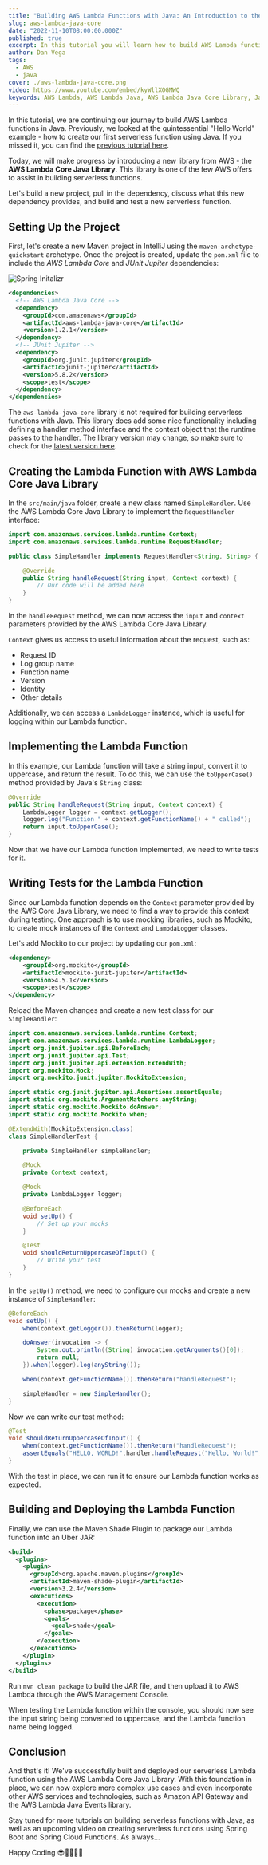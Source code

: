 ```yaml
---
title: "Building AWS Lambda Functions with Java: An Introduction to the AWS Lambda Core Java Library"
slug: aws-lambda-java-core
date: "2022-11-10T08:00:00.000Z"
published: true
excerpt: In this tutorial you will learn how to build AWS Lambda functions with Java using the AWS Lambda Core Java Library.
author: Dan Vega
tags:
  - AWS
  - java
cover: ./aws-lambda-java-core.png
video: https://www.youtube.com/embed/kyWllXOGMWQ
keywords: AWS Lambda, AWS Lambda Java, AWS Lambda Java Core Library, Java
---
```


In this tutorial, we are continuing our journey to build AWS Lambda functions in Java. Previously, we looked at the quintessential "Hello World" example - how to create our first serverless function using Java. If you missed it, you can find the [previous tutorial here](https://www.danvega.dev/blog/2022/11/09/hello-aws-lambda-java/).

Today, we will make progress by introducing a new library from AWS - the **AWS Lambda Core Java Library**. This library is one of the few AWS offers to assist in building serverless functions.

Let's build a new project, pull in the dependency, discuss what this new dependency provides, and build and test a new serverless function.

## Setting Up the Project

First, let's create a new Maven project in IntelliJ using the `maven-archetype-quickstart` archetype. Once the project is created, update the `pom.xml` file to include the _AWS Lambda Core_ and _JUnit Jupiter_ dependencies:

![Spring Initalizr](/images/blog/2022/11/10/start-spring-io.png)

```xml
<dependencies>
  <!-- AWS Lambda Java Core -->
  <dependency>
    <groupId>com.amazonaws</groupId>
    <artifactId>aws-lambda-java-core</artifactId>
    <version>1.2.1</version>
  </dependency>
  <!-- JUnit Jupiter -->
  <dependency>
    <groupId>org.junit.jupiter</groupId>
    <artifactId>junit-jupiter</artifactId>
    <version>5.8.2</version>
    <scope>test</scope>
  </dependency>
</dependencies>
```

The `aws-lambda-java-core` library is not required for building serverless functions with Java. This library does add some nice functionality including defining a handler method interface and the context object that the runtime passes to the handler. The library version may change, so make sure to check for the [latest version here](https://mvnrepository.com/artifact/com.amazonaws/aws-lambda-java-core).

## Creating the Lambda Function with AWS Lambda Core Java Library

In the `src/main/java` folder, create a new class named `SimpleHandler`. Use the AWS Lambda Core Java Library to implement the `RequestHandler` interface:

```java
import com.amazonaws.services.lambda.runtime.Context;
import com.amazonaws.services.lambda.runtime.RequestHandler;

public class SimpleHandler implements RequestHandler<String, String> {

    @Override
    public String handleRequest(String input, Context context) {
        // Our code will be added here
    }
}
```

In the `handleRequest` method, we can now access the `input` and `context` parameters provided by the AWS Lambda Core Java Library.

`Context` gives us access to useful information about the request, such as:

- Request ID
- Log group name
- Function name
- Version
- Identity
- Other details

Additionally, we can access a `LambdaLogger` instance, which is useful for logging within our Lambda function.

## Implementing the Lambda Function

In this example, our Lambda function will take a string input, convert it to uppercase, and return the result. To do this, we can use the `toUpperCase()` method provided by Java's `String` class:

```java
@Override
public String handleRequest(String input, Context context) {
    LambdaLogger logger = context.getLogger();
    logger.log("Function " + context.getFunctionName() + " called");
    return input.toUpperCase();
}
```

Now that we have our Lambda function implemented, we need to write tests for it.

## Writing Tests for the Lambda Function

Since our Lambda function depends on the `Context` parameter provided by the AWS Core Java Library, we need to find a way to provide this context during testing. One approach is to use mocking libraries, such as Mockito, to create mock instances of the `Context` and `LambdaLogger` classes.

Let's add Mockito to our project by updating our `pom.xml`:

```xml
<dependency>
    <groupId>org.mockito</groupId>
    <artifactId>mockito-junit-jupiter</artifactId>
    <version>4.5.1</version>
    <scope>test</scope>
</dependency>
```

Reload the Maven changes and create a new test class for our `SimpleHandler`:

```java
import com.amazonaws.services.lambda.runtime.Context;
import com.amazonaws.services.lambda.runtime.LambdaLogger;
import org.junit.jupiter.api.BeforeEach;
import org.junit.jupiter.api.Test;
import org.junit.jupiter.api.extension.ExtendWith;
import org.mockito.Mock;
import org.mockito.junit.jupiter.MockitoExtension;

import static org.junit.jupiter.api.Assertions.assertEquals;
import static org.mockito.ArgumentMatchers.anyString;
import static org.mockito.Mockito.doAnswer;
import static org.mockito.Mockito.when;

@ExtendWith(MockitoExtension.class)
class SimpleHandlerTest {

    private SimpleHandler simpleHandler;

    @Mock
    private Context context;

    @Mock
    private LambdaLogger logger;

    @BeforeEach
    void setUp() {
        // Set up your mocks
    }

    @Test
    void shouldReturnUppercaseOfInput() {
        // Write your test
    }
}

```

In the `setUp()` method, we need to configure our mocks and create a new instance of `SimpleHandler`:

```java
@BeforeEach
void setUp() {
    when(context.getLogger()).thenReturn(logger);

    doAnswer(invocation -> {
        System.out.println((String) invocation.getArguments()[0]);
        return null;
    }).when(logger).log(anyString());

    when(context.getFunctionName()).thenReturn("handleRequest");

    simpleHandler = new SimpleHandler();
}
```

Now we can write our test method:

```java
@Test
void shouldReturnUppercaseOfInput() {
    when(context.getFunctionName()).thenReturn("handleRequest");
    assertEquals("HELLO, WORLD!",handler.handleRequest("Hello, World!",context));
}
```

With the test in place, we can run it to ensure our Lambda function works as expected.

## Building and Deploying the Lambda Function

Finally, we can use the Maven Shade Plugin to package our Lambda function into an Uber JAR:

```xml
<build>
  <plugins>
    <plugin>
      <groupId>org.apache.maven.plugins</groupId>
      <artifactId>maven-shade-plugin</artifactId>
      <version>3.2.4</version>
      <executions>
        <execution>
          <phase>package</phase>
          <goals>
            <goal>shade</goal>
          </goals>
        </execution>
      </executions>
    </plugin>
  </plugins>
</build>
```

Run `mvn clean package` to build the JAR file, and then upload it to AWS Lambda through the AWS Management Console.

When testing the Lambda function within the console, you should now see the input string being converted to uppercase, and the Lambda function name being logged.

## Conclusion

And that's it! We've successfully built and deployed our serverless Lambda function using the AWS Lambda Core Java Library. With this foundation in place, we can now explore more complex use cases and even incorporate other AWS services and technologies, such as Amazon API Gateway and the AWS Lambda Java Events library.

Stay tuned for more tutorials on building serverless functions with Java, as well as an upcoming video on creating serverless functions using Spring Boot and Spring Cloud Functions. As always...

Happy Coding 😎🧑‍💻👩‍💻

